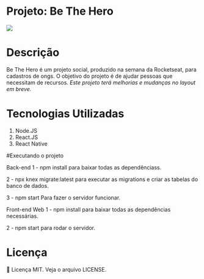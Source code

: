 



# Projeto: Be The Hero

 ![](c:/xampp/htdocs/semana11/aulas/frontend/public/bethehero.GIF)

# Descrição

Be The Hero é um projeto social, produzido na semana da Rocketseat, para cadastros de ongs. O objetivo do projeto é de ajudar pessoas que necessitam de recursos.
_Este projeto terá melhorias e mudanças no layout em breve._

# Tecnologias Utilizadas

1. Node.JS
2. React.JS
3. React Native

#Executando o projeto

Back-end
1 - npm install para baixar todas as dependênciass.

2 - npx knex migrate:latest para executar as migrations e criar as tabelas do banco de dados.

3 - npm start Para fazer o servidor funcionar.

Front-end Web
1 - npm install para baixar todas as dependências necessárias.

2 - npm start para rodar o servidor.

# Licença

:book: Licença MIT. Veja o arquivo LICENSE.
